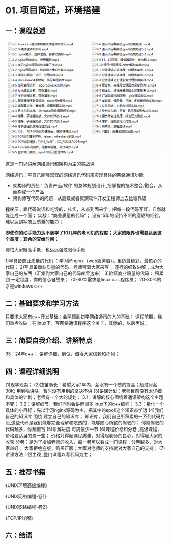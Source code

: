 # 01. 项目简述，环境搭建

## 一：课程总述

![](images/目录.png?raw=true)

这是一门以讲解网络通讯和架构为主的实战课

网络通讯：写自己能够驾驭的网络通讯代码来实现具体的网络通讯功能

* 架构师的责任：负责产品/软件 的总体规划设计 ,把掌握的技术整合/融合，从而构成一个产品
* 架构师写代码的问题：从高级或者资深软件开发工程师上去比较靠谱

程序员：靠代码说话和吃饭的，扎实，从点到面来学；把每一段代码写好，自然就能连成一个面；
实战：“商业质量的代码”； 没有15年的坚持不断的磨砺的经验，难以达到写商业质量的能力；

**即使你的动手能力达不到学了10几年的老司机的程度；大家的眼界也需要达到这个高度；其余的交给时间；**

哪怕大家眼高手低，也远远强过眼低手低

1)学具备商业质量的代码 ：学习好nginx（web服务器），里边最精彩，最核心的代码；
2)写具备商业质量的代码：老师带着大家来写； 逐行的细致讲解；成为大家自己的东西（汇集到大家自己的代码库里边来）
3)验证商业质量的代码： 积累到 一定程度，你的信心自然来；
70-80%需求是linux c++程序员；    20-30%的才是windows c++

## 二：基础要求和学习方法
只要求大家有c++开发基础；会照顾到初学网络通讯的人的基础；
课程前期，我们重点攻破：在linux下，写网络通讯程序这个关卡，其他的，以后再说；

## 三：简要自我介绍、讲解特点
95：24年c++； 讲解详细，到位，值得大家信赖和托付；

## 四：课程详细说明
(1)现学现卖；
(2)拔苗助长：希望大家1年内，薪水有一个质的提高；超过月薪30K;
用到啥讲啥，暂时没有用到的坚决不讲
(3)讲课计划：老师目前没有太详细和具体的计划；老师有一个大的规划；
3.1：讲解的核心围绕着通讯架构这个主题不变；
3.2：讲解细节，我们同时会讲解很多linux下的c++编程； 
3.3：量化一个具体的小目标：先以学习nginx源码为主，把其中的epoll这个知识点学透
(4)我们自己的知识库
围绕  建立自己的知识库；
知识库，我们自己所积累的一系列代码片段,这些代码是我们能够完全理解和吃透的，能够随心所欲的驾驭的；
你能驾驭的代码越多，你越值钱
(5)讲解进度
每周最少一节
(6)课程价格和分卷 ,高级课程，价格要适当的贵一些；
价格对得起课程质量，对得起老师的良心，对得起大家的收获
分卷：是为了增加老师的收入，每一卷可以看成一门课程；分卷越多，对大家越好；
大家拒绝盗版，购买正版；大家对老师的支持就对大家自己的支持；
(7)讲课方法：很主观 ,整门课程以写代码为主；

## 五：推荐书籍
《UNIX环境高级编程》

《UNIX网络编程-卷1》

《UNIX网络编程-卷2》

《TCP/IP详解》

## 六：结语

